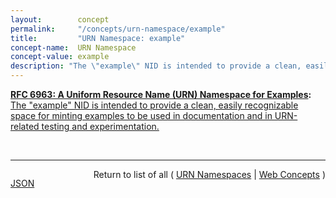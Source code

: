 ```yaml
---
layout:        concept
permalink:     "/concepts/urn-namespace/example"
title:         "URN Namespace: example"
concept-name:  URN Namespace
concept-value: example
description: "The \"example\" NID is intended to provide a clean, easily recognizable space for minting examples to be used in documentation and in URN-related testing and experimentation. "
---
```


**[RFC 6963: A Uniform Resource Name (URN) Namespace for Examples](/specs/IETF/RFC/6963 "This document defines a Uniform Resource Name (URN) namespace identifier enabling the generation of URNs that are appropriate for use in documentation and in URN-related testing and experimentation."):** [The "example" NID is intended to provide a clean, easily recognizable space for minting examples to be used in documentation and in URN-related testing and experimentation. ](http://tools.ietf.org/html/rfc6963#section-5 "Read documentation for URN Namespace &#34;example&#34;")

<br/>
<hr/>

<p style="float : left"><a href="./example.json" title="JSON representing this particular Web Concept value">JSON</a></p>
<p style="text-align: right">Return to list of all ( <a href="../urn-namespaces">URN Namespaces</a> | <a href="../">Web Concepts</a> )</p>
